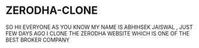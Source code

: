 # ZERODHA-CLONE
SO HII EVERYONE AS YOU KNOW MY NAME IS ABHIHSEK JAISWAL , JUST FEW DAYS AGO I CLONE THE ZERODHA WEBSITE WHICH IS ONE OF THE BEST BROKER COMPANY
